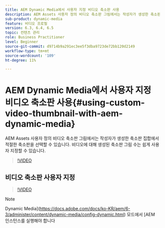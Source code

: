```yaml
---
title: AEM Dynamic Media에서 사용자 지정 비디오 축소판 사용
description: AEM Assets 사용자 정의 비디오 축소판 그림에서는 작성자가 생성한 축소판 집합에서 적절한 축소판을 선택할 수 있습니다. 비디오에 대해 생성된 축소판 그림 수는 쉽게 사용자 지정할 수 있습니다.
sub-product: dynamic-media
feature: 비디오 프로필
version: 6.3, 6.4, 6.5
topic: 컨텐츠 관리
role: Business Practitioner
level: Beginner
source-git-commit: d9714b9a291ec3ee5f3dba9723de72bb120d2149
workflow-type: tm+mt
source-wordcount: '109'
ht-degree: 11%

---
```



# AEM Dynamic Media에서 사용자 지정 비디오 축소판 사용{#using-custom-video-thumbnail-with-aem-dynamic-media}

AEM Assets 사용자 정의 비디오 축소판 그림에서는 작성자가 생성한 축소판 집합에서 적절한 축소판을 선택할 수 있습니다. 비디오에 대해 생성된 축소판 그림 수는 쉽게 사용자 지정할 수 있습니다.

>[!VIDEO](https://video.tv.adobe.com/v/16467/?quality=9&learn=on)

## 비디오 축소판 사용자 지정

>[!VIDEO](https://video.tv.adobe.com/v/18867/)

>[!NOTE]
>
>Dynamic Media](https://docs.adobe.com/docs/ko-KR/aem/6-3/administer/content/dynamic-media/config-dynamic.html) 모드에서 [AEM 인스턴스를 실행해야 합니다
